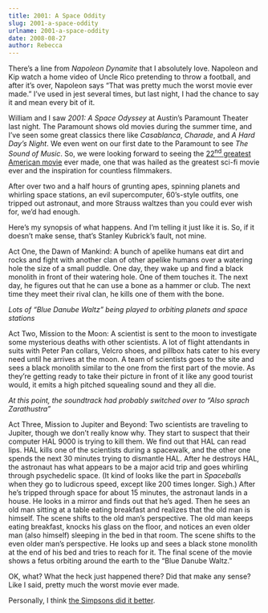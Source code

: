```yaml
---
title: 2001: A Space Oddity
slug: 2001-a-space-oddity
urlname: 2001-a-space-oddity
date: 2008-08-27
author: Rebecca
---
```

There&#x02bc;s a line from _Napoleon Dynamite_ that I absolutely love. Napoleon
and Kip watch a home video of Uncle Rico pretending to throw a football, and
after it&#x02bc;s over, Napoleon says &ldquo;That was pretty much the worst
movie ever made.&rdquo; I&#x02bc;ve used in jest several times, but last night,
I had the chance to say it and mean every bit of it.

William and I saw _2001: A Space Odyssey_ at Austin&#x02bc;s Paramount Theater
last night. The Paramount shows old movies during the summer time, and
I&#x02bc;ve seen some great classics there like _Casablanca_, _Charade_, and _A
Hard Day&#x02bc;s Night_. We even went on our first date to the Paramount to see
_The Sound of Music_. So, we were looking forward to seeing the
[22<sup>nd</sup> greatest American movie][a] ever made, one that was hailed as
the greatest sci-fi movie ever and the inspiration for countless filmmakers.

After over two and a half hours of grunting apes, spinning planets and whirling
space stations, an evil supercomputer, 60&#x02bc;s-style outfits, one tripped
out astronaut, and more Strauss waltzes than you could ever wish for,
we&#x02bc;d had enough.

Here&#x02bc;s my synopsis of what happens. And I&#x02bc;m telling it just like
it is. So, if it doesn&#x02bc;t make sense, that&#x02bc;s Stanley
Kubrick&#x02bc;s fault, not mine.

Act One, the Dawn of Mankind: A bunch of apelike humans eat dirt and rocks and
fight with another clan of other apelike humans over a watering hole the size of
a small puddle. One day, they wake up and find a black monolith in front of
their watering hole. One of them touches it. The next day, he figures out that
he can use a bone as a hammer or club. The next time they meet their rival clan,
he kills one of them with the bone.

*Lots of &ldquo;Blue Danube Waltz&rdquo; being played to orbiting planets and
space stations*

Act Two, Mission to the Moon: A scientist is sent to the moon to investigate
some mysterious deaths with other scientists. A lot of flight attendants in
suits with Peter Pan collars, Velcro shoes, and pillbox hats cater to his every
need until he arrives at the moon. A team of scientists goes to the site and
sees a black monolith similar to the one from the first part of the movie. As
they&#x02bc;re getting ready to take their picture in front of it like any good
tourist would, it emits a high pitched squealing sound and they all die.

*At this point, the soundtrack had probably switched over to &ldquo;Also sprach
Zarathustra&rdquo;*

Act Three, Mission to Jupiter and Beyond: Two scientists are traveling to
Jupiter, though we don&#x02bc;t really know why. They start to suspect that
their computer HAL 9000 is trying to kill them. We find out that HAL can read
lips. HAL kills one of the scientists during a spacewalk, and the other one
spends the next 30 minutes trying to dismantle HAL. After he destroys HAL, the
astronaut has what appears to be a major acid trip and goes whirling through
psychedelic space. (It kind of looks like the part in _Spaceballs_ when they go
to ludicrous speed, except like 200 times longer. Sigh.) After he&#x02bc;s
tripped through space for about 15 minutes, the astronaut lands in a house. He
looks in a mirror and finds out that he&#x02bc;s aged. Then he sees an old man
sitting at a table eating breakfast and realizes that the old man is himself.
The scene shifts to the old man&#x02bc;s perspective. The old man keeps eating
breakfast, knocks his glass on the floor, and notices an even older man (also
himself) sleeping in the bed in that room. The scene shifts to the even older
man&#x02bc;s perspective. He looks up and sees a black stone monolith at the end
of his bed and tries to reach for it. The final scene of the movie shows a fetus
orbiting around the earth to the &ldquo;Blue Danube Waltz.&rdquo;

OK, what? What the heck just happened there? Did that make any sense? Like I
said, pretty much the worst movie ever made.

Personally, I think [the Simpsons did it better][b].

[a]: https://en.wikipedia.org/wiki/AFI%27s_100_Years...100_Movies
[b]: https://www.youtube.com/watch?v=TadhoyYvKpA
